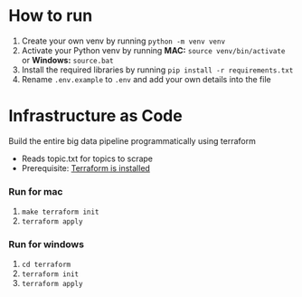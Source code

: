 # How to run
1. Create your own venv by running `python -m venv venv`
2. Activate your Python venv by running **MAC:** `source venv/bin/activate` or **Windows:** `source.bat`
3. Install the required libraries by running `pip install -r requirements.txt`
4. Rename `.env.example` to `.env` and add your own details into the file

# Infrastructure as Code
Build the entire big data pipeline programmatically using terraform
- Reads topic.txt for topics to scrape
- Prerequisite: [Terraform is installed](https://developer.hashicorp.com/terraform/tutorials/aws-get-started/install-cli)
### Run for mac
1. `make terraform init` 
2. `terraform apply`
### Run for windows 
1. `cd terraform`
2. `terraform init`
3. `terraform apply`